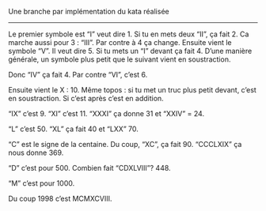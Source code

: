 Une branche par implémentation du kata réalisée

---

Le premier symbole est “I” veut dire 1.
Si tu en mets deux “II”, ça fait 2.
Ca marche aussi pour 3 : “III”.
Par contre à 4 ça change.
Ensuite vient le symbole “V”. Il veut dire 5.
Si tu mets un “I” devant ça fait 4.
D’une manière générale, un symbole plus petit que le suivant vient en soustraction.

Donc “IV” ça fait 4. Par contre “VI”, c’est 6.

Ensuite vient le X : 10. Même topos : si tu met un truc plus petit devant, c’est en soustraction. Si c’est après c’est en addition.

“IX” c’est 9.
“XI” c’est 11.
“XXXI” ça donne 31 et “XXIV” = 24.

“L” c’est 50.
“XL” ça fait 40 et “LXX” 70.

“C” est le signe de la centaine. Du coup, “XC”, ça fait 90.
“CCCLXIX” ça nous donne 369.

“D” c’est pour 500. Combien fait “CDXLVIII”? 448.

“M” c’est pour 1000.

Du coup 1998 c’est MCMXCVIII.
